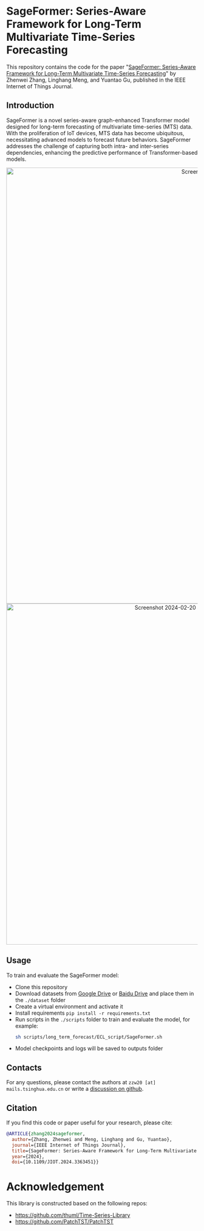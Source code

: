# SageFormer: Series-Aware Framework for Long-Term Multivariate Time-Series Forecasting

This repository contains the code for the paper "[SageFormer: Series-Aware Framework for Long-Term Multivariate Time-Series Forecasting](https://ieeexplore.ieee.org/abstract/document/10423755)" by Zhenwei Zhang, Linghang Meng, and Yuantao Gu, published in the IEEE Internet of Things Journal.

## Introduction

SageFormer is a novel series-aware graph-enhanced Transformer model designed for long-term forecasting of multivariate time-series (MTS) data. With the proliferation of IoT devices, MTS data has become ubiquitous, necessitating advanced models to forecast future behaviors. SageFormer addresses the challenge of capturing both intra- and inter-series dependencies, enhancing the predictive performance of Transformer-based models.
<div align=center>
<img width="1145" alt="Screenshot 2024-02-20 at 14 56 56" src="https://github.com/zhangzw16/SageFormer/assets/26004183/941c5e6d-d261-41fb-bf20-4211c4fa6d9e">
<img width="896" alt="Screenshot 2024-02-20 at 14 58 19" src="https://github.com/zhangzw16/SageFormer/assets/26004183/3ed21ee8-e11f-4da9-ad6d-c80413b33b07">
</div>

## Usage
To train and evaluate the SageFormer model:

- Clone this repository
- Download datasets from [Google Drive](https://drive.google.com/drive/folders/13Cg1KYOlzM5C7K8gK8NfC-F3EYxkM3D2) or [Baidu Drive](https://pan.baidu.com/share/init?surl=r3KhGd0Q9PJIUZdfEYoymg&pwd=i9iy) and place them in the `./dataset` folder
- Create a virtual environment and activate it
- Install requirements `pip install -r requirements.txt`
- Run scripts in the `./scripts` folder to train and evaluate the model, for example:
    ```bash
    sh scripts/long_term_forecast/ECL_script/SageFormer.sh
    ``` 
- Model checkpoints and logs will be saved to outputs folder

## Contacts
For any questions, please contact the authors at `zzw20 [at] mails.tsinghua.edu.cn` or write a [discussion on github](https://github.com/zhangzw16/SageFormer/discussions).

## Citation
If you find this code or paper useful for your research, please cite:
```bibtex
@ARTICLE{zhang2024sageformer,
  author={Zhang, Zhenwei and Meng, Linghang and Gu, Yuantao},
  journal={IEEE Internet of Things Journal}, 
  title={SageFormer: Series-Aware Framework for Long-Term Multivariate Time Series Forecasting}, 
  year={2024},
  doi={10.1109/JIOT.2024.3363451}}
```

# Acknowledgement

This library is constructed based on the following repos:
- https://github.com/thuml/Time-Series-Library
- https://github.com/PatchTST/PatchTST
